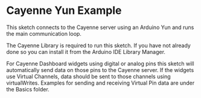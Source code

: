 # Cayenne Yun Example

This sketch connects to the Cayenne server using an Arduino Yun
and runs the main communication loop.

The Cayenne Library is required to run this sketch. If you have not already done so you can install it from the Arduino IDE Library Manager.

For Cayenne Dashboard widgets using digital or analog pins this sketch will automatically
send data on those pins to the Cayenne server. If the widgets use Virtual Channels, data
should be sent to those channels using virtualWrites. Examples for sending and receiving
Virtual Pin data are under the Basics folder.